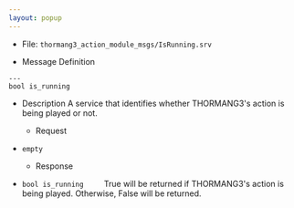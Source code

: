 ```yaml
---
layout: popup
---
```


- File: `thormang3_action_module_msgs/IsRunning.srv`

- Message Definition

 ```
 ---
 bool is_running
 ```

- Description
A service that identifies whether THORMANG3's action is being played or not.

  - Request
* `empty`

  - Response
* `bool is_running`
&emsp;&emsp; True will be returned if THORMANG3's action is being played. Otherwise, False will be returned.
